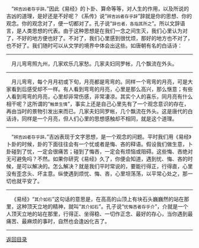 &emsp;“``辨吉凶者存乎辞。``”因此《易经》的卜卦、算命等等，对人生的作用，以及所说的吉凶的道理，是好还是不好呢？《系传》说“``辨吉凶者存乎辞``”辞就是你的思想、你的观念。你的观念对了，便一切都对了。孔子说“``辞也者，各指其所之``”。所以文辞语言，是人类思想的代表。由于这种思想是在我们一念之间生灭，我们心里认为对了，不好的地方便也好了。不对了，我们心里感到很忧烦，那好的地方也不对了，也不好了。我们随时可以从文学的境界中体会出这些。如唐朝有名的白话诗：
___
&emsp;月儿弯弯照九州，几家欢乐几家愁。几家夫妇同罗帐，几个飘流在外头。
___
&emsp;月儿弯弯，每个月月初或下旬，月亮都是弯弯的。同样一个弯弯的月亮，可是大家看到后感受却不一样。有人看到弯弯的月亮，心里是那么高兴，那么惬意；有些人看到弯弯的月亮，心里却非常伤感，非常凄凉。其实个人的喜乐，同月亮有什么相干呢？这所谓的“``触景生情``”，事实上还是自己心里先有了一个观念意识的存在，再由当时的景物引发出来而已。几家夫妇同罗帐，几个飘流在外头。这是唐代的白话诗，同样是一个月亮，但人们心里的思想感触却不相同，就是这个道理。
___
&emsp;“``辨吉凶者存乎辞。``”吉凶表现于文字思想，是一个观念的问题。平时我们用《易经》卜卦的时候，卦的下面往往会有一个忧或者是悔、吝的释语。假设我们做生意，卜卦碰到了忧，一定会很痛苦；碰到了悔吝，一定会有烦恼或阻碍。这些悔、吝绝对无可避免吗？不然。如果你研究《易经》久了，你便会知道，遇到忧、悔、吝的时候，是可以解决的。怎么解决？就是我们平时常说的，要能行得正，行得直，心里没有歪念头、坏主意。纵使遇到烦忧、悔、吝，心里坦荡荡，以平常心处之，那一切也就平安了。
___
&emsp;《易经》“``其介如石``”这句话的意思是，在高高的山顶上有块石头巍巍然的站在那里，这种顶天立地的精神，就叫“``其介如石``”。孔子说“``忧悔吝者存乎介``”，介就是一个人顶天立地的站在那里，行得正、坐得稳、一切作正念、最好的存心，当你遇到最痛苦、最麻烦的事时，自然也会逢凶化吉了。
___
[返回目录](../../../master/README.md#目录)